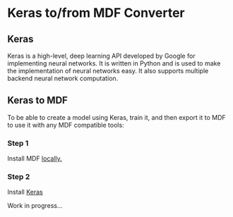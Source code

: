 # Keras to/from MDF Converter

## Keras
Keras is a high-level, deep learning API developed by Google for implementing neural networks. It is written in Python and is used to make the implementation of neural networks easy. It also supports multiple backend neural network computation.

## Keras to MDF
To be able to create a model using Keras, train it, and then export it to MDF to use it with any MDF compatible tools:

### Step 1
Install MDF [locally.](https://mdf.readthedocs.io/en/latest/api/Installation.html)


### Step 2
Install [Keras](https://keras.io/)

Work in progress...
